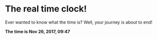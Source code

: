 # The real time clock!

Ever wanted to know what the time is? Well, your journey is about to end!

**The time is Nov 26, 2017, 09:47**
